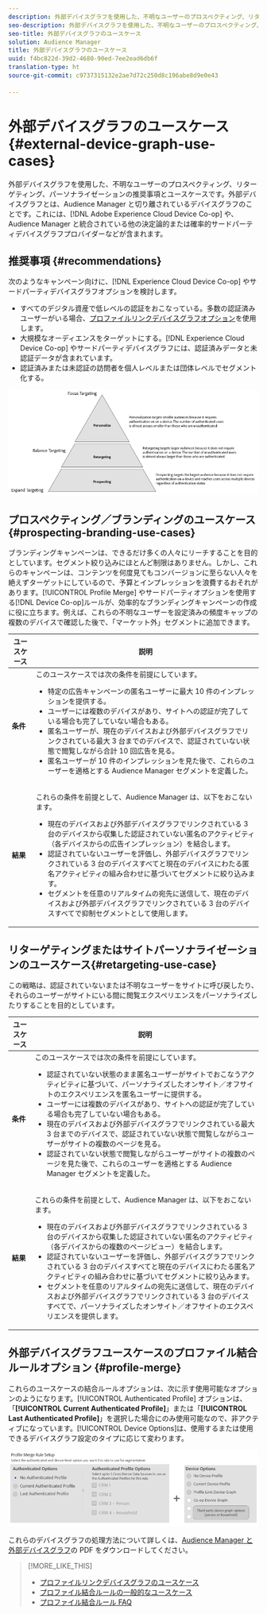 ```yaml
---
description: 外部デバイスグラフを使用した、不明なユーザーのプロスペクティング、リターゲティング、パーソナライゼーションの推奨事項とユースケースです。外部デバイスグラフとは、Audience Manager と切り離されているデバイスグラフのことです。これには、Adobe Experience Cloud Device Co-op や、Audience Manager と統合されている他の決定論的または確率的サードパーティデバイスグラフプロバイダーなどが含まれます。
seo-description: 外部デバイスグラフを使用した、不明なユーザーのプロスペクティング、リターゲティング、パーソナライゼーションの推奨事項とユースケースです。外部デバイスグラフとは、Audience Manager と切り離されているデバイスグラフのことです。これには、Adobe Experience Cloud Device Co-op や、Audience Manager と統合されている他の決定論的または確率的サードパーティデバイスグラフプロバイダーなどが含まれます。
seo-title: 外部デバイスグラフのユースケース
solution: Audience Manager
title: 外部デバイスグラフのユースケース
uuid: f4bc822d-39d2-4680-90ed-7ee2ead6db6f
translation-type: ht
source-git-commit: c9737315132e2ae7d72c250d8c196abe8d9e0e43

---
```



# 外部デバイスグラフのユースケース {#external-device-graph-use-cases}

外部デバイスグラフを使用した、不明なユーザーのプロスペクティング、リターゲティング、パーソナライゼーションの推奨事項とユースケースです。外部デバイスグラフとは、Audience Manager と切り離されているデバイスグラフのことです。これには、[!DNL Adobe Experience Cloud Device Co-op] や、Audience Manager と統合されている他の決定論的または確率的サードパーティデバイスグラフプロバイダーなどが含まれます。

## 推奨事項 {#recommendations}

次のようなキャンペーン向けに、[!DNL Experience Cloud Device Co-op] やサードパーティデバイスグラフオプションを検討します。

* すべてのデジタル資産で低レベルの認証をおこなっている。多数の認証済みユーザーがいる場合、[プロファイルリンクデバイスグラフオプション](../../features/profile-merge-rules/merge-rule-definitions.md#device-options)を使用します。
* 大規模なオーディエンスをターゲットにする。[!DNL Experience Cloud Device Co-op] やサードパーティデバイスグラフには、認証済みデータと未認証データが含まれています。
* 認証済みまたは未認証の訪問者を個人レベルまたは団体レベルでセグメント化する。

![](assets/merge-rule-triangle1.png)

## プロスペクティング／ブランディングのユースケース{#prospecting-branding-use-cases}

ブランディングキャンペーンは、できるだけ多くの人々にリーチすることを目的としています。セグメント絞り込みにほとんど制限はありません。しかし、これらのキャンペーンは、コンテンツを何度見てもコンバージョンに至らない人々を絶えずターゲットにしているので、予算とインプレッションを浪費するおそれがあります。[!UICONTROL Profile Merge] やサードパーティオプションを使用する[!DNL Device Co-op]ルールが、効率的なブランディングキャンペーンの作成に役に立ちます。例えば、これらの不明なユーザーを設定済みの頻度キャップの複数のデバイスで確認した後で、「マーケット外」セグメントに追加できます。

<table id="table_00F6EED172574E80A38CADA8A92A23B1"> 
 <thead> 
  <tr> 
   <th colname="col1" class="entry"> ユースケース </th> 
   <th colname="col2" class="entry"> 説明 </th> 
  </tr> 
 </thead>
 <tbody> 
  <tr> 
   <td colname="col1"> <p> <b>条件</b> </p> </td> 
   <td colname="col2">このユースケースでは次の条件を前提にしています。 <p> 
     <ul id="ul_F5CA7EE525774F7EBA5FBB5F94E4EDC8"> 
      <li id="li_81AE304924724146A24FAB5B6533AD8E">特定の広告キャンペーンの匿名ユーザーに最大 10 件のインプレッションを提供する。 </li> 
      <li id="li_E371F989735245B0B82433DE240D56D0">ユーザーには複数のデバイスがあり、サイトへの認証が完了している場合も完了していない場合もある。 </li> 
      <li id="li_9231ABE15CA249E6B79D8BF0E511FD33">匿名ユーザーが、現在のデバイスおよび外部デバイスグラフでリンクされている最大 3 台までのデバイスで、認証されていない状態で閲覧しながら合計 10 回広告を見る。 </li> 
      <li id="li_8C276C07019C49EFA3A0D0D54CF73C31">匿名ユーザーが 10 件のインプレッションを見た後で、これらのユーザーを適格とする <span class="keyword">Audience Manager</span> セグメントを定義した。 </li> 
     </ul> </p> </td> 
  </tr> 
  <tr> 
   <td colname="col1"> <p> <b>結果</b> </p> </td> 
   <td colname="col2"> <p>これらの条件を前提として、<span class="keyword">Audience Manager</span> は、以下をおこないます。 </p> <p> 
     <ul id="ul_8E988B1005324526BC6DC6637BBACCFB"> 
      <li id="li_C9DD546754914BACB8F4C92C7D4ED70E">現在のデバイスおよび外部デバイスグラフでリンクされている 3 台のデバイスから収集した認証されていない匿名のアクティビティ（各デバイスからの広告インプレッション）を結合します。 </li> 
      <li id="li_FB55CB9116074525BA30FF062D1136AE">認証されていないユーザーを評価し、外部デバイスグラフでリンクされている 3 台のデバイスすべてと現在のデバイスにわたる匿名アクティビティの組み合わせに基づいてセグメントに絞り込みます。 </li> 
      <li id="li_B28EB32F718145A7ABBDAC0AF75E2AFC">セグメントを任意のリアルタイムの宛先に送信して、現在のデバイスおよび外部デバイスグラフでリンクされている 3 台のデバイスすべてで抑制セグメントとして使用します。 </li> 
     </ul> </p> </td> 
  </tr> 
 </tbody> 
</table>

## リターゲティングまたはサイトパーソナライゼーションのユースケース{#retargeting-use-case}

この戦略は、認証されていないまたは不明なユーザーをサイトに呼び戻したり、それらのユーザーがサイトにいる間に閲覧エクスペリエンスをパーソナライズしたりすることを目的としています。

<table id="table_0EE2052AA3E744B3B76036FC06B5A453"> 
 <thead> 
  <tr> 
   <th colname="col1" class="entry"> ユースケース </th> 
   <th colname="col2" class="entry"> 説明 </th> 
  </tr> 
 </thead>
 <tbody> 
  <tr> 
   <td colname="col1"> <p> <b>条件</b> </p> </td> 
   <td colname="col2">このユースケースでは次の条件を前提にしています。 <p> 
     <ul id="ul_FD0B869B4AF3453FAEC9BA3A45ABF039"> 
      <li id="li_8E30BAED42E94AB3B81FCB1C7464E5FC">認証されていない状態のまま匿名ユーザーがサイトでおこなうアクティビティに基づいて、パーソナライズしたオンサイト／オフサイトのエクスペリエンスを匿名ユーザーに提供する。 </li> 
      <li id="li_3DBE53BA94324F1BA1C52A37AD4E426C">ユーザーには複数のデバイスがあり、サイトへの認証が完了している場合も完了していない場合もある。 </li> 
      <li id="li_F867AFBDC1A54CD6A68AB0EC196E27C9">現在のデバイスおよび外部デバイスグラフでリンクされている最大 3 台までのデバイスで、認証されていない状態で閲覧しながらユーザーがサイトの複数のページを見る。 </li> 
      <li id="li_7E35D77949CE4E69BD51655AA4C40BEE">認証されていない状態で閲覧しながらユーザーがサイトの複数のページを見た後で、これらのユーザーを適格とする <span class="keyword">Audience Manager</span> セグメントを定義した。 </li> 
     </ul> </p> </td> 
  </tr> 
  <tr> 
   <td colname="col1"> <p> <b>結果</b> </p> </td> 
   <td colname="col2"> <p>これらの条件を前提として、<span class="wintitle">Audience Manager</span> は、以下をおこないます。 </p> <p> 
     <ul id="ul_301339426B0643B295DC5B17E1939CFB"> 
      <li id="li_7E8BC3B179804F4A929497DE81E76911">現在のデバイスおよび外部デバイスグラフでリンクされている 3 台のデバイスから収集した認証されていない匿名のアクティビティ（各デバイスからの複数のページビュー）を結合します。 </li> 
      <li id="li_803EFD58AA124A5BBC8279C4DC695544">認証されていないユーザーを評価し、外部デバイスグラフでリンクされている 3 台のデバイスすべてと現在のデバイスにわたる匿名アクティビティの組み合わせに基づいてセグメントに絞り込みます。 </li> 
      <li id="li_98D749268CC5456CBC9CF3BF5EB91BA8">セグメントを任意のリアルタイムの宛先に送信して、現在のデバイスおよび外部デバイスグラフでリンクされている 3 台のデバイスすべてで、パーソナライズしたオンサイト／オフサイトのエクスペリエンスを提供します。 </li>
     </ul> </p> </td>
  </tr>
 </tbody>
</table>

## 外部デバイスグラフユースケースのプロファイル結合ルールオプション {#profile-merge}

これらのユースケースの結合ルールオプションは、次に示す使用可能なオプションのようになります。[!UICONTROL Authenticated Profile] オプションは、「**[!UICONTROL Current Authenticated Profile]**」または「**[!UICONTROL Last Authenticated Profile]**」を選択した場合にのみ使用可能なので、非アクティブになっています。[!UICONTROL Device Options]は、使用するまたは使用できるデバイスグラフ設定のタイプに応じて変わります。

![](assets/merge-rules-external.png)

これらのデバイスグラフの処理方法について詳しくは、[Audience Manager と外部デバイスグラフ](https://marketing.adobe.com/resources/help/ja_JP/aam/downloads/AAM_Device_Graphs.pdf)の PDF をダウンロードしてください。

>[!MORE_LIKE_THIS]
>
>* [プロファイルリンクデバイスグラフのユースケース](../../features/profile-merge-rules/profile-link-use-case.md)
>* [プロファイル結合ルールの一般的なユースケース](../../features/profile-merge-rules/merge-rule-targeting-options.md)
>* [プロファイル結合ルール FAQ](../../faq/faq-profile-merge.md)

